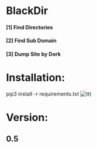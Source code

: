 # BlackDir
 <h4>[1] Find Directories<br></h4>
 <h4>[2] Find Sub Domain<br></h4>
  <h4>[3] Dump Site by Dork </h4>

# Installation:
pip3 install -r requirements.txt
![tt](https://user-images.githubusercontent.com/46041727/71911666-206f7780-3142-11ea-8e09-9b022c1a4aa0.jpg))

# Version:
<b><h2>0.5</h2></b>
